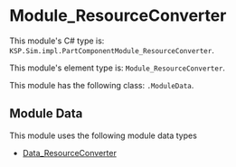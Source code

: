 # Module_ResourceConverter

This module's C# type is: `KSP.Sim.impl.PartComponentModule_ResourceConverter`.

This module's element type is: `Module_ResourceConverter`.

This module has the following class: `.ModuleData`.

## Module Data

This module uses the following module data types

- [Data_ResourceConverter](Data_ResourceConverter.md)
